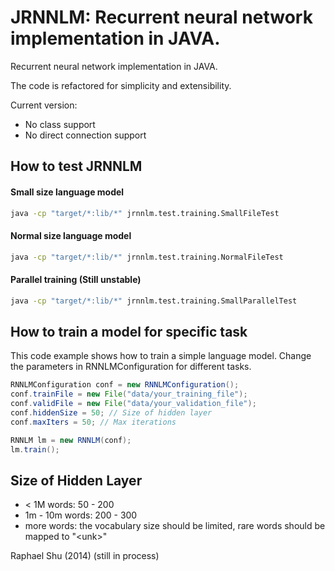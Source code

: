 JRNNLM: Recurrent neural network implementation in JAVA.
===

Recurrent neural network implementation in JAVA.

The code is refactored for simplicity and extensibility.

Current version:
- No class support
- No direct connection support

How to test JRNNLM
---
#### Small size language model
```bash
java -cp "target/*:lib/*" jrnnlm.test.training.SmallFileTest
```

#### Normal size language model
```bash
java -cp "target/*:lib/*" jrnnlm.test.training.NormalFileTest
```

#### Parallel training (Still unstable)
```bash
java -cp "target/*:lib/*" jrnnlm.test.training.SmallParallelTest
```

How to train a model for specific task
---
This code example shows how to train a simple language model.
Change the parameters in RNNLMConfiguration for different tasks.

```java
RNNLMConfiguration conf = new RNNLMConfiguration();
conf.trainFile = new File("data/your_training_file");
conf.validFile = new File("data/your_validation_file");
conf.hiddenSize = 50; // Size of hidden layer
conf.maxIters = 50; // Max iterations

RNNLM lm = new RNNLM(conf);
lm.train();
```

Size of Hidden Layer
---
- < 1M words: 50 - 200
- 1m - 10m words: 200 - 300
- more words: the vocabulary size should be limited, rare words should be mapped to "&lt;unk&gt;"


Raphael Shu (2014)
(still in process)
